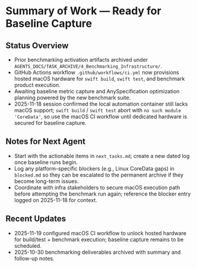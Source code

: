 # Summary of Work — Ready for Baseline Capture

## Status Overview
- Prior benchmarking activation artifacts archived under `AGENTS_DOCS/TASK_ARCHIVE/4_Benchmarking_Infrastructure/`.
- GitHub Actions workflow `.github/workflows/ci.yml` now provisions hosted macOS hardware for `swift build`, `swift test`, and benchmark product execution.
- Awaiting baseline metric capture and AnySpecification optimization planning powered by the new benchmark suite.
- 2025-11-18 session confirmed the local automation container still lacks macOS support; `swift build` / `swift test` abort with `no such module 'CoreData'`, so use the macOS CI workflow until dedicated hardware is secured for baseline capture.

## Notes for Next Agent
- Start with the actionable items in `next_tasks.md`; create a new dated log once baseline runs begin.
- Log any platform-specific blockers (e.g., Linux CoreData gaps) in `blocked.md` so they can be escalated to the permanent archive if they become long-term issues.
- Coordinate with infra stakeholders to secure macOS execution path before attempting the benchmark run again; reference the blocker entry logged on 2025-11-18 for context.

## Recent Updates
- 2025-11-19 configured macOS CI workflow to unlock hosted hardware for build/test + benchmark execution; baseline capture remains to be scheduled.
- 2025-10-30 benchmarking deliverables archived with summary and follow-up notes.
